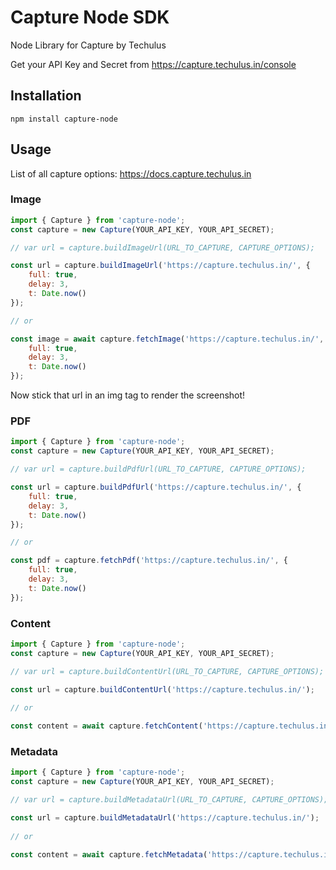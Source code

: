 # Capture Node SDK
Node Library for Capture by Techulus

Get your API Key and Secret from https://capture.techulus.in/console

## Installation

```
npm install capture-node
```

## Usage

List of all capture options: https://docs.capture.techulus.in

### Image

```javascript
import { Capture } from 'capture-node';
const capture = new Capture(YOUR_API_KEY, YOUR_API_SECRET);

// var url = capture.buildImageUrl(URL_TO_CAPTURE, CAPTURE_OPTIONS);

const url = capture.buildImageUrl('https://capture.techulus.in/', {
    full: true,
    delay: 3,
    t: Date.now()
});

// or

const image = await capture.fetchImage('https://capture.techulus.in/', {
    full: true,
    delay: 3,
    t: Date.now()
});
```
Now stick that url in an img tag to render the screenshot!

### PDF

```javascript
import { Capture } from 'capture-node';
const capture = new Capture(YOUR_API_KEY, YOUR_API_SECRET);

// var url = capture.buildPdfUrl(URL_TO_CAPTURE, CAPTURE_OPTIONS);

const url = capture.buildPdfUrl('https://capture.techulus.in/', {
    full: true,
    delay: 3,
    t: Date.now()
});

// or

const pdf = capture.fetchPdf('https://capture.techulus.in/', {
    full: true,
    delay: 3,
    t: Date.now()
});
```

### Content

```javascript
import { Capture } from 'capture-node';
const capture = new Capture(YOUR_API_KEY, YOUR_API_SECRET);

// var url = capture.buildContentUrl(URL_TO_CAPTURE, CAPTURE_OPTIONS);

const url = capture.buildContentUrl('https://capture.techulus.in/');
 
// or

const content = await capture.fetchContent('https://capture.techulus.in/');
```

### Metadata

```javascript
import { Capture } from 'capture-node';
const capture = new Capture(YOUR_API_KEY, YOUR_API_SECRET);

// var url = capture.buildMetadataUrl(URL_TO_CAPTURE, CAPTURE_OPTIONS);

const url = capture.buildMetadataUrl('https://capture.techulus.in/');
 
// or

const content = await capture.fetchMetadata('https://capture.techulus.in/');
```